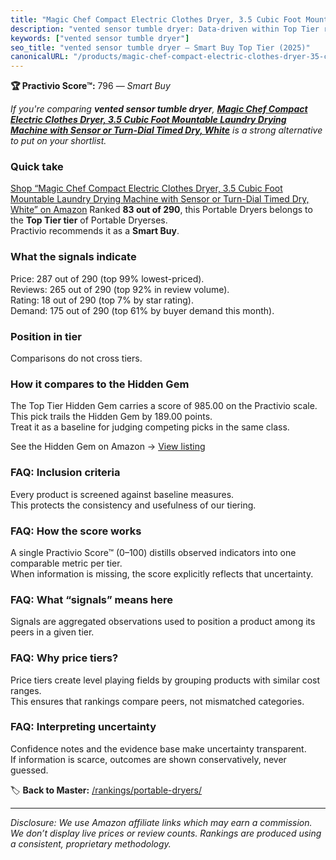 ```yaml
---
title: "Magic Chef Compact Electric Clothes Dryer, 3.5 Cubic Foot Mountable Laundry Drying Machine with Sensor or Turn-Dial Timed Dry, White"
description: "vented sensor tumble dryer: Data-driven within Top Tier ranking using the Practivio Score™. Positioned by quality, value, demand, findability, momentum."
keywords: ["vented sensor tumble dryer"]
seo_title: "vented sensor tumble dryer — Smart Buy Top Tier (2025)"
canonicalURL: "/products/magic-chef-compact-electric-clothes-dryer-35-cubic-foot-mountable-laundry-drying-machine-with-sensor-or-turn-dial-timed-dry-white-B09WRV2PT5/"
---
```


**🏆 Practivio Score™:** 796 — _Smart Buy_


*If you're comparing **vented sensor tumble dryer**, **[Magic Chef Compact Electric Clothes Dryer, 3.5 Cubic Foot Mountable Laundry Drying Machine with Sensor or Turn-Dial Timed Dry, White](https://www.amazon.com/dp/B09WRV2PT5?tag=practivio-20)** is a strong alternative to put on your shortlist.*
### Quick take
[Shop “Magic Chef Compact Electric Clothes Dryer, 3.5 Cubic Foot Mountable Laundry Drying Machine with Sensor or Turn-Dial Timed Dry, White” on Amazon](https://www.amazon.com/dp/B09WRV2PT5?tag=practivio-20)
Ranked **83 out of 290**, this Portable Dryers belongs to the **Top Tier tier** of Portable Dryerses.  
Practivio recommends it as a **Smart Buy**.

### What the signals indicate
Price: 287 out of 290 (top 99% lowest-priced).  
Reviews: 265 out of 290 (top 92% in review volume).  
Rating: 18 out of 290 (top 7% by star rating).  
Demand: 175 out of 290 (top 61% by buyer demand this month).

### Position in tier
Comparisons do not cross tiers.

### How it compares to the Hidden Gem
The Top Tier Hidden Gem carries a score of 985.00 on the Practivio scale.  
This pick trails the Hidden Gem by 189.00 points.  
Treat it as a baseline for judging competing picks in the same class.  

See the Hidden Gem on Amazon → [View listing](https://www.amazon.com/dp/B0799Q45TT?tag=practivio-20)

### FAQ: Inclusion criteria
Every product is screened against baseline measures.  
This protects the consistency and usefulness of our tiering.

### FAQ: How the score works
A single Practivio Score™ (0–100) distills observed indicators into one comparable metric per tier.  
When information is missing, the score explicitly reflects that uncertainty.

### FAQ: What “signals” means here
Signals are aggregated observations used to position a product among its peers in a given tier.

### FAQ: Why price tiers?
Price tiers create level playing fields by grouping products with similar cost ranges.  
This ensures that rankings compare peers, not mismatched categories.

### FAQ: Interpreting uncertainty
Confidence notes and the evidence base make uncertainty transparent.  
If information is scarce, outcomes are shown conservatively, never guessed.


🏷️ **Back to Master:** [/rankings/portable-dryers/](/rankings/portable-dryers/)

---
_Disclosure: We use Amazon affiliate links which may earn a commission. We don’t display live prices or review counts. Rankings are produced using a consistent, proprietary methodology._
